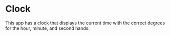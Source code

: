 # Clock

This app has a clock that displays the current time with the correct degrees for the hour, minute, and second hands.
